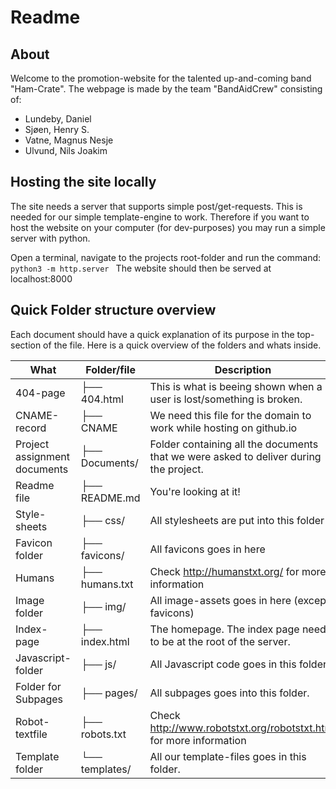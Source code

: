 # Readme
## About
Welcome to the promotion-website for the talented up-and-coming band "Ham-Crate".
The webpage is made by the team "BandAidCrew" consisting of:
  - Lundeby, Daniel
  - Sjøen, Henry S.
  - Vatne, Magnus Nesje
  - Ulvund, Nils Joakim

## Hosting the site locally
The site needs a server that supports simple post/get-requests.
This is needed for our simple template-engine to work.
Therefore if you want to host the website on your computer (for dev-purposes)
you may run a simple server with python.

Open a terminal, navigate to the projects root-folder and run the command:
`python3 -m http.server
`
The website should then be served at localhost:8000

## Quick Folder structure overview
Each document should have a quick explanation of its purpose in the top-section of the file.
Here is a quick overview of the folders and whats inside.

| What                         | Folder/file          | Description                                                                           |
|------------------------------|----------------------|---------------------------------------------------------------------------------------|
| 404-page                     | ├── 404.html         | This is what is beeing shown when a user is lost/something is broken.                 |
| CNAME-record                 | ├── CNAME            | We need this file for the domain to work while hosting on github.io                   |
| Project assignment documents | ├── Documents/       | Folder containing all the documents that we were asked to deliver during the project. |
| Readme file                  | ├── README.md        | You're looking at it!                                                                 |
| Style-sheets                 | ├── css/             | All stylesheets are put into this folder                                              |
| Favicon folder               | ├── favicons/        | All favicons goes in here                                                             |
| Humans                       | ├── humans.txt       | Check http://humanstxt.org/ for more information                                      |
| Image folder                 | ├── img/             | All image-assets goes in here (except favicons)                                       |
| Index-page                   | ├── index.html       | The homepage. The index page needs to be at the root of the server.                   |
| Javascript-folder            | ├── js/              | All Javascript code goes in this folder                                               |
| Folder for Subpages          | ├── pages/           | All subpages goes into this folder.                                                   |
| Robot-textfile               | ├── robots.txt       | Check http://www.robotstxt.org/robotstxt.html for more information                    |
| Template folder              | └── templates/       | All our template-files goes in this folder.                                           |
